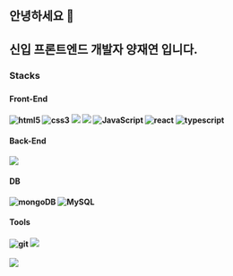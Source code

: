 <h2>안녕하세요 👋<h2>
  <p>신입 프론트엔드 개발자 양재연 입니다.
    <h3>Stacks<h3>
      <p>
<h4> Front-End <h4>        
  <img alt="html5" src="https://img.shields.io/badge/-HTML5-E34F26?style=flat-square&logo=html5&logoColor=white" />
  <img alt="css3" src="https://img.shields.io/badge/-CSS3-2018FF?style=flat-square&logo=CSS3&logoColor=white"/>
  <img src="https://img.shields.io/badge/Styled Components-DB7093?style=flat-square&logo=styled-components&logoColor=white" />
  <img src="https://img.shields.io/badge/Tailwind CSS-06B6D4?style=flat-square&logo=Tailwind CSS&logoColor=white" />
  <img alt="JavaScript" src="https://img.shields.io/badge/-JavaScript-430098??style=flat-square&logo=javascript&logoColor=white" />
  <img alt ="react" src="https://img.shields.io/badge/-React-61DAFB?style=flat-square&logo=react&logoColor=white">
  <img alt ="typescript" src="https://img.shields.io/badge/-Typescript-20A4F3?style=flat-square&logo=typescript&logoColor=white">  
 <h4> Back-End <h4>
 <img src="https://img.shields.io/badge/Node.js-69cf00?style=flat-square&logo=Node.js&logoColor=white"/>
 <h4> DB <h4> 
   <img alt ="mongoDB" src="https://img.shields.io/badge/MongoDB-47A248?style=flat&logo=MongoDB&logoColor=white">
   <img alt ="MySQL" src="https://img.shields.io/badge/MySQL-4479A1?style=flat&logo=MySQL&logoColor=white"> 
 <h4> Tools <h4>
 <img alt="git" src="https://img.shields.io/badge/-Git-F05032?style=flat-square&logo=git&logoColor=white" />
 <img src="https://img.shields.io/badge/GitHub-181717?style=flat-square&logo=Github&logoColor=white"/>
<br/>
<br/>   
<div>
  <img src="https://github-readme-stats.vercel.app/api?username=JUMTBOX&show_icons=true&theme=dark&card_width=400"/>
 </div>
      
<!--
**JUMTBOX/JUMTBOX** is a ✨ _special_ ✨ repository because its `README.md` (this file) appears on your GitHub profile.

Here are some ideas to get you started:

- 🔭 I’m currently working on ...
- 🌱 I’m currently learning ...
- 👯 I’m looking to collaborate on ...
- 🤔 I’m looking for help with ...
- 💬 Ask me about ...
- 📫 How to reach me: ...
- 😄 Pronouns: ...
- ⚡ Fun fact: ...
-->
